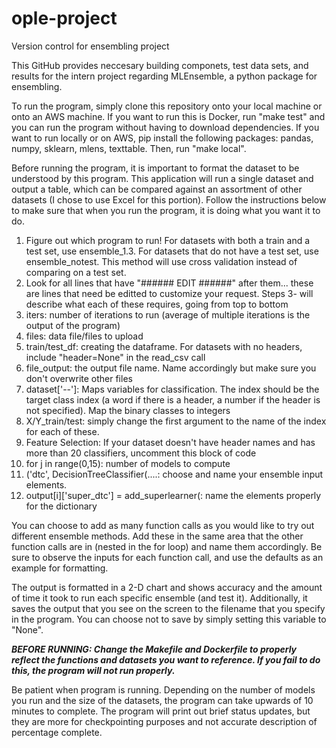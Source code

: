 # ople-project
Version control for ensembling project

This GitHub provides neccesary building componets, test data sets, and results for the intern project regarding MLEnsemble, a python package for ensembling.

To run the program, simply clone this repository onto your local machine or onto an AWS machine. If you want to run this is Docker, run "make test" and you can run the program without having to download dependencies. If you want to run locally or on AWS, pip install the following packages: pandas, numpy, sklearn, mlens, texttable. Then, run "make local".

Before running the program, it is important to format the dataset to be understood by this program. This application will run a single dataset and output a table, which can be compared against an assortment of other datasets (I chose to use Excel for this portion). Follow the instructions below to make sure that when you run the program, it is doing what you want it to do.

1. Figure out which program to run! For datasets with both a train and a test set, use ensemble_1.3. For datasets that do not have a test set, use ensemble_notest. This method will use cross validation instead of comparing on a test set.
2. Look for all lines that have "###### EDIT ######" after them... these are lines that need be editted to customize your request. Steps 3- will describe what each of these requires, going from top to bottom
3. iters: number of iterations to run (average of multiple iterations is the output of the program)
4. files: data file/files to upload
5. train/test_df: creating the dataframe. For datasets with no headers, include "header=None" in the read_csv call
6. file_output: the output file name. Name accordingly but make sure you don't overwrite other files
7. dataset['--']: Maps variables for classification. The index should be the target class index (a word if there is a header, a number if the header is not specified). Map the binary classes to integers
8. X/Y_train/test: simply change the first argument to the name of the index for each of these.
9. Feature Selection: If your dataset doesn't have header names and has more than 20 classifiers, uncomment this block of code
10. for j in range(0,15): number of models to compute
11. ('dtc', DecisionTreeClassifier(....: choose and name your ensemble input elements.
12. output[i]['super_dtc'] = add_superlearner(: name the elements properly for the dictionary

You can choose to add as many function calls as you would like to try out different ensemble methods. Add these in the same area that the other function calls are in (nested in the for loop) and name them accordingly. Be sure to observe the inputs for each function call, and use the defaults as an example for formatting.

The output is formatted in a 2-D chart and shows accuracy and the amount of time it took to run each specific ensemble (and test it). Additionally, it saves the output that you see on the screen to the filename that you specify in the program. You can choose not to save by simply setting this variable to "None".

***BEFORE RUNNING: Change the Makefile and Dockerfile to properly reflect the functions and datasets you want to reference. If you fail to do this, the program will not run properly.***

Be patient when program is running. Depending on the number of models you run and the size of the datasets, the program can take upwards of 10 minutes to complete. The program will print out brief status updates, but they are more for checkpointing purposes and not accurate description of percentage complete.
